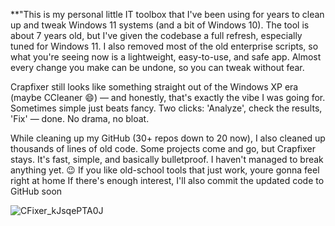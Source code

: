 **"This is my personal little IT toolbox that I've been using for years to clean up and tweak Windows 11 systems (and a bit of Windows 10). The tool is about 7 years old, but I've given the codebase a full refresh, especially tuned for Windows 11. I also removed most of the old enterprise scripts, so what you're seeing now is a lightweight, easy-to-use, and safe app. Almost every change you make can be undone, so you can tweak without fear.

Crapfixer still looks like something straight out of the Windows XP era (maybe CCleaner 😄) — and honestly, that's exactly the vibe I was going for. Sometimes simple just beats fancy. Two clicks: 'Analyze', check the results, 'Fix' — done. No drama, no bloat.

While cleaning up my GitHub (30+ repos down to 20 now), I also cleaned up thousands of lines of old code. Some projects come and go, but Crapfixer stays. It's fast, simple, and basically bulletproof. I haven't managed to break anything yet. 😉
If you like old-school tools that just work, youre gonna feel right at home
If there's enough interest, I'll also commit the updated code to GitHub soon

![CFixer_kJsqePTA0J](https://github.com/user-attachments/assets/4ca30f0c-a896-4634-bd07-95e7964ce39e)
